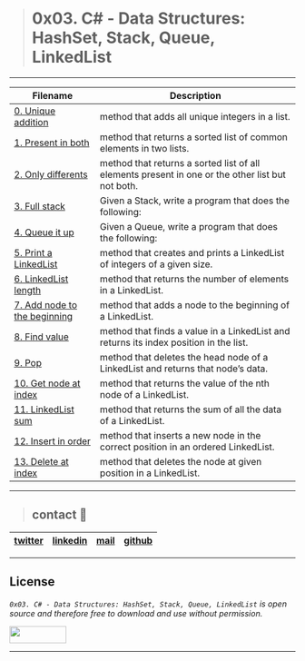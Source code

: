 > # 0x03. C# - Data Structures: HashSet, Stack, Queue, LinkedList
---
| **Filename** | **Description** |
|---|---|
| [0. Unique addition](./0-unique_add/) | method that adds all unique integers in a list.  |
| [1. Present in both](./1-common_elements/) | method that returns a sorted list of common elements in two lists.  |
| [2. Only differents](./2-different_elements/) | method that returns a sorted list of all elements present in one or the other list but not both.  |
| [3. Full stack](./3-stack_push_pop/) | Given a Stack<string>, write a program that does the following:  |
| [4. Queue it up](./4-queue_enqueue_dequeue) | Given a Queue<string>, write a program that does the following:  |
| [5. Print a LinkedList](./5-print_linkedlist/) | method that creates and prints a LinkedList of integers of a given size.  |
| [6. LinkedList length](./6-linkedlist_length/) | method that returns the number of elements in a LinkedList.  |
| [7. Add node to the beginning](./7-linkedlist_add/) |  method that adds a node to the beginning of a LinkedList. |
| [8. Find value](./8-linkedlist_find/) | method that finds a value in a LinkedList and returns its index position in the list.  |
| [9. Pop](./9-linkedlist_pop/) | method that deletes the head node of a LinkedList and returns that node’s data.  |
| [10. Get node at index](./10-linkedlist_get_node/) | method that returns the value of the nth node of a LinkedList.  |
| [11. LinkedList sum](./11-linkedlist_sum/) | method that returns the sum of all the data of a LinkedList.  |
| [12. Insert in order](./12-linkedlist_insert/) | method that inserts a new node in the correct position in an ordered LinkedList.  |
| [13. Delete at index](./13-linkedlist_delete/) | method that deletes the node at given position in a LinkedList.  |

---
> ## contact 💬

| [twitter](https://twitter.com/Garcianoahh) | [linkedin](https://www.linkedin.com/in/joan-sebastian-garcia/) | [mail](1259@holbertonschool.com) | [github](https://github.com/Noah172) |
|---|---|---|---|

---

## License
*`0x03. C# - Data Structures: HashSet, Stack, Queue, LinkedList` is open source and therefore free to download and use without permission.*

<a href="url"><img src="https://www.holbertonschool.com/holberton-logo.png" align="middle" width="100" height="30"></a>

---